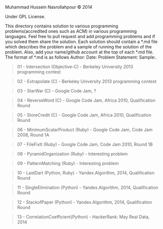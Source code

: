 Muhammad Hussein Nasrollahpour © 2014

Under GPL License.

This directory contains solution to various programming problems(accredited ones such as ACM) in various programming languages.
Feel free to pull request and add programming problems and if you solved them share the solution. Each solution should contain a *.md file which describes the problem and a sample of running the solution of the problem.
Also, add your name/github account at the top of each *.md file. The format of *.md is as follows
Author: Date: Problem Statement: Sample:.

<blockquote>01 - Intersection 	       (Objective-C) 	- Berkeley University 2013 programming contest</blockquote>
<blockquote>02 - Extrapolate  	       (C)           	- Berkeley University 2013 programming contest</blockquote>
<blockquote>03 - StarWar      	       (C)           	- Google Code Jam, ?</blockquote>
<blockquote>04 - ReverseWord  	       (C)           	- Google Code Jam, Africa 2010, Qualification Round</blockquote>
<blockquote>05 - StoreCredit  	       (C)           	- Google Code Jam, Africa 2010, Qualification Round</blockquote>
<blockquote>06 - MinimumScalarProduct  (Ruby)        	- Google Code Jam, Code Jam 2008, Round 1A</blockquote>
<blockquote>07 - FileFixIt             (Ruby)        	- Google Code Jam, Code Jam 2010, Round 1B</blockquote>
<blockquote>08 - PyramidOrganization   (Ruby)        	- Interesting problem</blockquote>
<blockquote>09 - PatternMatching       (Ruby)        	- Interesting problem</blockquote>
<blockquote>10 - LastDart	       (Python, Ruby)	- Yandex.Algorithm, 2014, Qualification Round</blockquote>
<blockquote>11 - SingleElimination     (Python)	        - Yandex.Algorithm, 2014, Qualification Round</blockquote>
<blockquote>12 - StackofPaper          (Python)         - Yandex.Algorithm, 2014, Qualification Round</blockquote>
<blockquote>13 - CorrelationCoefficient(Python)         - HackerRank: May Real Data, 2014</blockquote>
